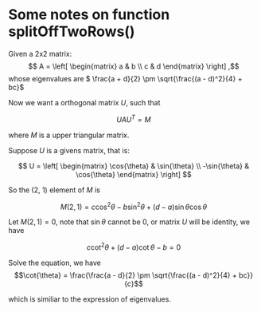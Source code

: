 # Some notes on function splitOffTwoRows()

Given a 2x2 matrix:
$$ A = \left[ \begin{matrix} a & b \\ c & d \end{matrix} \right] ,$$
whose eigenvalues are $ \frac{a + d}{2}  \pm \sqrt{\frac{(a - d)^2}{4} + bc}$

Now we want a orthogonal matrix $U$, such that

$$UAU^T = M$$

where $M$ is a upper triangular matrix.

Suppose $U$ is a givens matrix, that is:

$$ U = \left[ \begin{matrix} \cos{\theta} & \sin{\theta} \\ -\sin{\theta} & \cos{\theta} \end{matrix} \right] $$

So the (2, 1) element of $M$ is

$$ M(2, 1) = c \cos^2{\theta} - b \sin^2{\theta} + (d - a) \sin{\theta} \cos{\theta} $$

Let $M(2, 1) = 0$, note that $\sin{\theta}$ cannot be 0, or matrix $U$ will be identity, we have

$$ c \cot^2{\theta} + (d - a) \cot{\theta} - b = 0 $$

Solve the equation, we have
$$\cot{\theta} = \frac{\frac{a - d}{2}  \pm \sqrt{\frac{(a - d)^2}{4} + bc}}{c}$$

which is similiar to the expression of eigenvalues.
